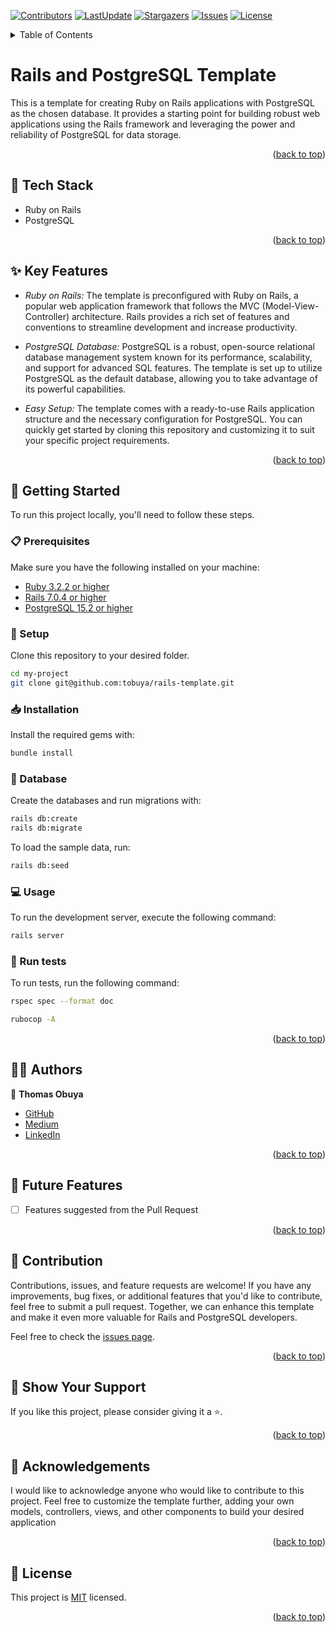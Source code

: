 <a name="readme-top"></a>
[![Contributors](https://img.shields.io/github/contributors/tobuya/rails-template)](https://github.com/tobuya/rails-template/graphs/contributors)
[![LastUpdate](https://img.shields.io/github/last-commit/tobuya/rails-template)](https://github.com/tobuya/rails-template/commits/main)
[![Stargazers](https://img.shields.io/github/stars/tobuya/rails-template)](https://github.com/tobuya/rails-template/stargazers)
[![Issues](https://img.shields.io/github/issues/tobuya/rails-template)](https://github.com/tobuya/rails-template/issues)
[![License](https://img.shields.io/github/license/tobuya/rails-template)](https://github.com/tobuya/rails-template/blob/main/LICENSE)

<details>
<summary>Table of Contents</summary>

- [Rails Template](#-rails-template)
  - [🧰 Tech Stack  ](#-tech-stack--)
  - [✨ Key Features  ](#-key-features--)
  - [📘 Getting Started  ](#-getting-started--)
    - [📋 Prerequisites](#-prerequisites)
    - [📂 Setup](#-setup)
    - [📥 Installation](#-installation)
    - [💾 Database](#-database)
    - [💻 Usage](#-usage)
    - [🧪 Run tests](#-run-tests)
  - [👨‍🚀 Authors  ](#-authors--)
  - [🎯 Future Features  ](#-future-features--)
  - [🤝 Contribution  ](#-contribution--)
  - [💖 Show Your Support  ](#-show-your-support--)
  - [🙏 Acknowledgements](#-acknowledgements)
  - [📜 License ](#-license-)
</details>

# Rails and PostgreSQL Template

This is a template for creating Ruby on Rails applications with PostgreSQL as the chosen database. It provides a starting point for building robust web applications using the Rails framework and leveraging the power and reliability of PostgreSQL for data storage.

<p align="right">(<a href="#readme-top">back to top</a>)</p>

## 🧰 Tech Stack  <a name="tech-stack"></a>
- Ruby on Rails
- PostgreSQL

<p align="right">(<a href="#readme-top">back to top</a>)</p>

## ✨ Key Features  <a name="key-features"></a>
- *Ruby on Rails:* The template is preconfigured with Ruby on Rails, a popular web application framework that follows the MVC (Model-View-Controller) architecture. Rails provides a rich set of features and conventions to streamline development and increase productivity.

- *PostgreSQL Database:* PostgreSQL is a robust, open-source relational database management system known for its performance, scalability, and support for advanced SQL features. The template is set up to utilize PostgreSQL as the default database, allowing you to take advantage of its powerful capabilities.

- *Easy Setup:* The template comes with a ready-to-use Rails application structure and the necessary configuration for PostgreSQL. You can quickly get started by cloning this repository and customizing it to suit your specific project requirements.

<p align="right">(<a href="#readme-top">back to top</a>)</p>

## 📘 Getting Started  <a name="getting-started"></a>

To run this project locally, you'll need to follow these steps.

### 📋 Prerequisites

Make sure you have the following installed on your machine:
- [Ruby 3.2.2 or higher](https://www.ruby-lang.org/en/)
- [Rails 7.0.4 or higher](https://rubyonrails.org/)
- [PostgreSQL 15.2 or higher](https://www.postgresql.org/)

### 📂 Setup

Clone this repository to your desired folder.

```sh
cd my-project
git clone git@github.com:tobuya/rails-template.git
```

### 📥 Installation

Install the required gems with:

```sh
bundle install
```

### 💾 Database

Create the databases and run migrations with:

```sh
rails db:create
rails db:migrate
```

To load the sample data, run:

```sh
rails db:seed
```

### 💻 Usage

To run the development server, execute the following command:

```sh
rails server
```

### 🧪 Run tests

To run tests, run the following command:

```sh
rspec spec --format doc

rubocop -A
```

<p align="right">(<a href="#readme-top">back to top</a>)</p>

## 👨‍🚀 Authors  <a name="author"></a>

👤 **Thomas Obuya**

- [GitHub](https://github.com/tobuya)
- [Medium](https://medium.com/@tobuya)
- [LinkedIn](https://linkedin.com/in/tobuya)


<p align="right">(<a href="#readme-top">back to top</a>)</p>

## 🎯 Future Features  <a name="future-features"></a>

- [ ] Features suggested from the Pull Request

<p align="right">(<a href="#readme-top">back to top</a>)</p>

## 🤝 Contribution  <a name="contribution"></a>

Contributions, issues, and feature requests are welcome! If you have any improvements, bug fixes, or additional features that you'd like to contribute, feel free to submit a pull request. Together, we can enhance this template and make it even more valuable for Rails and PostgreSQL developers.

Feel free to check the [issues page](https://github.com/tobuya/hello-rails-back-end/issues).

<p align="right">(<a href="#readme-top">back to top</a>)</p>

## 💖 Show Your Support  <a name="support"></a>

If you like this project, please consider giving it a ⭐.

<p align="right">(<a href="#readme-top">back to top</a>)</p>

## 🙏 Acknowledgements

I would like to acknowledge anyone who would like to contribute to this project. Feel free to customize the template further, adding your own models, controllers, views, and other components to build your desired application

<p align="right">(<a href="#readme-top">back to top</a>)</p>

## 📜 License <a name="license"></a>

This project is [MIT](./LICENSE) licensed.

<p align="right">(<a href="#readme-top">back to top</a>)</p>